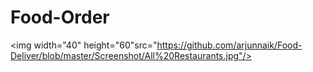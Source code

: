 # Food-Order

<img width="40" height="60"src="https://github.com/arjunnaik/Food-Deliver/blob/master/Screenshot/All%20Restaurants.jpg"/>

